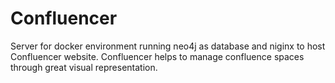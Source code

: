 # Confluencer
Server for docker environment running neo4j as database and niginx to host Confluencer website. Confluencer helps to manage confluence spaces through great visual representation.
